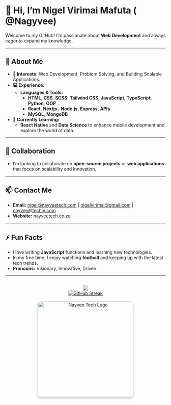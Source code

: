 # 👋 Hi, I’m Nigel Virimai Mafuta ( @Nagyvee)

Welcome to my GitHub! I’m passionate about **Web Development** and always eager to expand my knowledge.

---

## 👀 About Me

- **🔭 Interests:** Web Development, Problem Solving, and Building Scalable Applications.
- **💻 Experience:** 
  - **Languages & Tools:** 
    - **HTML**, **CSS**, **SCSS**, **Tailwind CSS**, **JavaScript**, **TypeScript**, **Python**, **OOP**
    - **React**, **Nextjs** , **Node.js**, **Express**, **APIs**
    - **MySQL**, **MongoDB**
- **🌱 Currently Learning:**
  - **React Native** and **Data Science** to enhance mobile development and explore the world of data.

---

## 💞️ Collaboration

- I’m looking to collaborate on **open-source projects** or **web applications** that focus on scalability and innovation.

---

## 📫 Contact Me

- **Email:** nigel@nayveetech.com | nigelvirimai@gmail.com | nayvee@techie.com
- **Website:** [nayveetech.co.za](https://www.nayveetech.co.za)

---

## ⚡ Fun Facts

- I love writing **JavaScript** functions and learning new technologies.
- In my free time, I enjoy watching **football** and keeping up with the latest tech trends.
- **Pronouns:** Visionary, Innovative, Driven.

---

<div align="center" style="margin-top: 30px; display: flex; flex-direction: column; align-items: center;">

  <div style="display: flex; flex-direction: column; align-items: center;">
        <a href="https://github.com/anuraghazra/github-readme-stats">
      <img src="https://github-readme-stats.vercel.app/api/top-langs/?username=Nagyvee&layout=compact&theme=radical" />
    </a>
    <a href="https://git.io/streak-stats">
      <img src="https://streak-stats.demolab.com/?user=Nagyvee&theme=radical" alt="GitHub Streak" />
    </a>
  </div>
  
  <br>

  <a href="https://www.nayveetech.co.za">
    <img src="https://github.com/user-attachments/assets/ccd2b231-0ce6-4871-98ab-7cac4506aea9" alt="Nayvee Tech Logo" width="300" style="border-radius: 10px; box-shadow: 0 4px 8px rgba(0, 0, 0, 0.2);" />
  </a>
</div>
